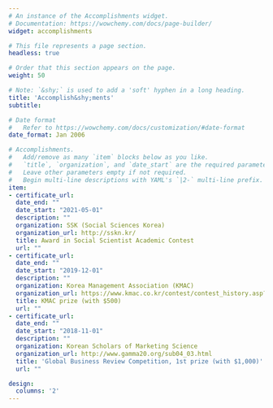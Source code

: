 ```yaml
---
# An instance of the Accomplishments widget.
# Documentation: https://wowchemy.com/docs/page-builder/
widget: accomplishments

# This file represents a page section.
headless: true

# Order that this section appears on the page.
weight: 50

# Note: `&shy;` is used to add a 'soft' hyphen in a long heading.
title: 'Accomplish&shy;ments'
subtitle:

# Date format
#   Refer to https://wowchemy.com/docs/customization/#date-format
date_format: Jan 2006

# Accomplishments.
#   Add/remove as many `item` blocks below as you like.
#   `title`, `organization`, and `date_start` are the required parameters.
#   Leave other parameters empty if not required.
#   Begin multi-line descriptions with YAML's `|2-` multi-line prefix.
item:
- certificate_url: 
  date_end: ""
  date_start: "2021-05-01"
  description: ""
  organization: SSK (Social Sciences Korea)
  organization_url: http://sskn.kr/
  title: Award in Social Scientist Academic Contest
  url: ""
- certificate_url:
  date_end: ""
  date_start: "2019-12-01"
  description: ""
  organization: Korea Management Association (KMAC)
  organization_url: https://www.kmac.co.kr/contest/contest_history.asp?searchtext=&year=2019
  title: KMAC prize (with $500)
  url: ""
- certificate_url: 
  date_end: ""
  date_start: "2018-11-01"
  description: ""
  organization: Korean Scholars of Marketing Science
  organization_url: http://www.gamma20.org/sub04_03.html
  title: 'Global Business Review Competition, 1st prize (with $1,000)'
  url: ""

design:
  columns: '2' 
---
```

